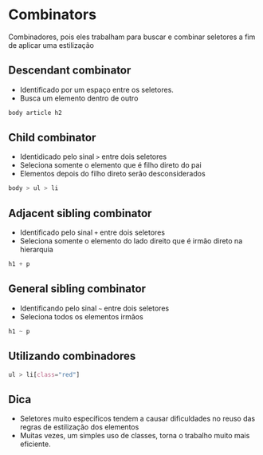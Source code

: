 # Combinators

Combinadores, pois eles trabalham para buscar e combinar seletores a fim de aplicar uma estilização

## Descendant combinator

* Identificado por um espaço entre os seletores.
* Busca um elemento dentro de outro

```css
body article h2
```

## Child combinator 

* Identidicado pelo sinal `>` entre dois seletores
* Seleciona somente o elemento que é filho direto do pai
* Elementos depois do filho direto serão desconsiderados

```css
body > ul > li
```

## Adjacent sibling combinator

* Identificado pelo sinal `+` entre dois seletores
* Seleciona somente o elemento do lado direito que é irmão direto na hierarquia

```css
h1 + p
```

## General sibling combinator

* Identificando pelo sinal `~` entre dois seletores
* Seleciona todos os elementos irmãos

```css
h1 ~ p
```

## Utilizando combinadores 
 
 ```css
 ul > li[class="red"]
 ```

 ## Dica 

 * Seletores muito específicos tendem a causar dificuldades no reuso das regras de estilização dos elementos
 * Muitas vezes, um simples uso de classes, torna o trabalho muito mais eficiente.